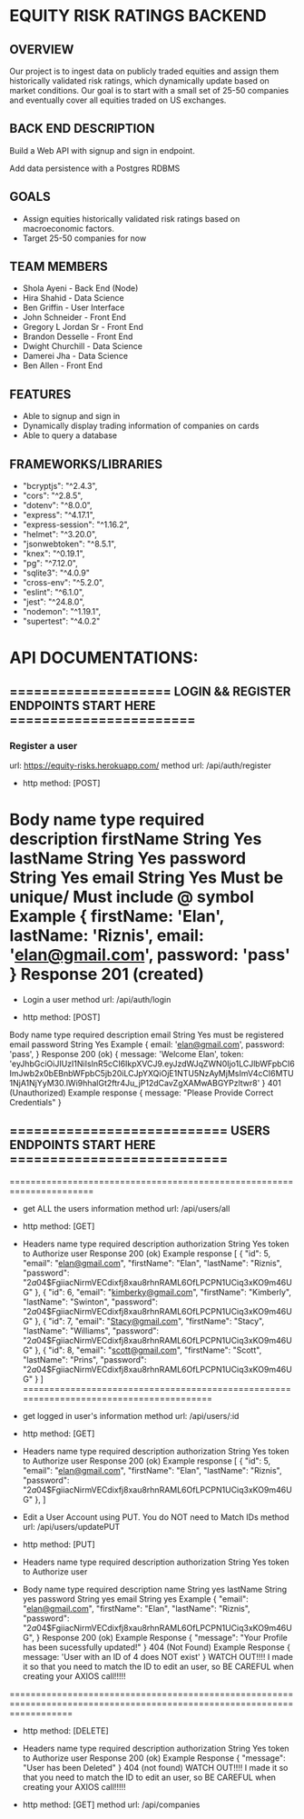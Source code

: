 # EQUITY RISK RATINGS BACKEND

## OVERVIEW
Our project is to ingest data on publicly traded equities and assign them historically validated risk ratings, which dynamically update based on market conditions. Our goal is to start with a small set of 25-50 companies and eventually cover all equities traded on US exchanges.

## BACK END DESCRIPTION
Build a Web API with signup and sign in endpoint.

Add data persistence with a Postgres RDBMS

## GOALS
* Assign equities historically validated risk ratings based on macroeconomic factors.
* Target 25-50 companies for now

## TEAM MEMBERS
* Shola Ayeni - Back End (Node)
* Hira Shahid - Data Science
* Ben Griffin - User Interface
* John Schneider - Front End
* Gregory L Jordan Sr - Front End
* Brandon Desselle - Front End
* Dwight Churchill - Data Science
* Damerei Jha - Data Science
* Ben Allen - Front End

## FEATURES
* Able to signup and sign in
* Dynamically display trading information of companies on cards
* Able to query a database

## FRAMEWORKS/LIBRARIES
* "bcryptjs": "^2.4.3",
* "cors": "^2.8.5",
* "dotenv": "^8.0.0",
* "express": "^4.17.1",
* "express-session": "^1.16.2",
* "helmet": "^3.20.0",
* "jsonwebtoken": "^8.5.1",
* "knex": "^0.19.1",
* "pg": "^7.12.0",
* "sqlite3": "^4.0.9"
* "cross-env": "^5.2.0",
* "eslint": "^6.1.0",
* "jest": "^24.8.0",
* "nodemon": "^1.19.1",
* "supertest": "^4.0.2"

# API DOCUMENTATIONS:

## ==================== LOGIN && REGISTER ENDPOINTS START HERE =======================

### Register a user
url: https://equity-risks.herokuapp.com/
method url: /api/auth/register

* http method: [POST]

Body
name	type	required	description
firstName	String	Yes	
lastName	String	Yes	
password	String	Yes	
email	String	Yes	Must be unique/ Must include @ symbol
Example
{
    firstName: 'Elan',
    lastName: 'Riznis',
    email: 'elan@gmail.com',
    password: 'pass'
}
Response
201 (created)
=========================================================================

* Login a user
method url: /api/auth/login

* http method: [POST]

Body
name	type	required	description
email	String	Yes	must be registered email
password	String	Yes	
Example
  {
    email: 'elan@gmail.com',
    password: 'pass',
  }
Response
200 (ok)
{
    message: 'Welcome Elan',
    token: 'eyJhbGciOiJIUzI1NiIsInR5cCI6IkpXVCJ9.eyJzdWJqZWN0Ijo1LCJlbWFpbCI6ImJwb2x0bEBnbWFpbC5jb20iLCJpYXQiOjE1NTU5NzAyMjMsImV4cCI6MTU1NjA1NjYyM30.lWi9hhalGt2ftr4Ju_jP12dCavZgXAMwABGYPzltwr8'
}
401 (Unauthorized)
Example response
{ 
message: "Please Provide Correct Credentials"
}
## =========================== USERS ENDPOINTS START HERE ===========================

======================================================================

* get ALL the users information
method url: /api/users/all

* http method: [GET]

* Headers
name	type	required	description
authorization	String	Yes	token to Authorize user
Response
200 (ok)
Example response
[
    {
        "id": 5,
        "email": "elan@gmail.com",
        "firstName": "Elan",
        "lastName": "Riznis",
        "password": "$2a$04$FgiiacNirmVECdixfj8xau8rhnRAML6OfLPCPN1UCiq3xKO9m46UG"
    },
    {
        "id": 6,
        "email": "kimberky@gmail.com",
        "firstName": "Kimberly",
        "lastName": "Swinton",
        "password": "$2a$04$FgiiacNirmVECdixfj8xau8rhnRAML6OfLPCPN1UCiq3xKO9m46UG"
    },
    {
        "id": 7,
        "email": "Stacy@gmail.com",
        "firstName": "Stacy",
        "lastName": "Williams",
        "password": "$2a$04$FgiiacNirmVECdixfj8xau8rhnRAML6OfLPCPN1UCiq3xKO9m46UG"
    },
    {
        "id": 8,
        "email": "scott@gmail.com",
        "firstName": "Scott",
        "lastName": "Prins",
        "password": "$2a$04$FgiiacNirmVECdixfj8xau8rhnRAML6OfLPCPN1UCiq3xKO9m46UG"
    }
]
=======================================================================================

* get logged in user's information
method url: /api/users/:id

* http method: [GET]

* Headers
name	type	required	description
authorization	String	Yes	token to Authorize user
Response
200 (ok)
Example response
[
    {
        "id": 5,
        "email": "elan@gmail.com",
        "firstName": "Elan",
        "lastName": "Riznis",
        "password": "$2a$04$FgiiacNirmVECdixfj8xau8rhnRAML6OfLPCPN1UCiq3xKO9m46UG"
    },
]


* Edit a User Account using PUT. You do NOT need to Match IDs
method url: /api/users/updatePUT

* http method: [PUT]

* Headers
name	type	required	description
authorization	String	Yes	token to Authorize user
* Body
name	type	required	description
name	String	yes	
lastName	String	yes	
password	String	yes	
email	String	yes	
Example
{
        "email": "elan@gmail.com",
        "firstName": "Elan",
        "lastName": "Riznis",
        "password": "$2a$04$FgiiacNirmVECdixfj8xau8rhnRAML6OfLPCPN1UCiq3xKO9m46UG",
}
Response
200 (ok)
Example Response
{
    "message": "Your Profile has been sucessfully updated!"
}
404 (Not Found)
Example Response
  {
  message: 'User with an ID of 4 does NOT exist'
  }
WATCH OUT!!!! I made it so that you need to match the ID to edit an user, so BE CAREFUL when creating your AXIOS call!!!!!

========================================================================================================================


* http method: [DELETE]

* Headers
name	type	required	description
authorization	String	Yes	token to Authorize user
Response
200 (ok)
Example Response
{
    "message": "User has been Deleted"
}
404 (not found)
WATCH OUT!!!! I made it so that you need to match the ID to edit an user, so BE CAREFUL when creating your AXIOS call!!!!!

* http method: [GET]
method url: /api/companies